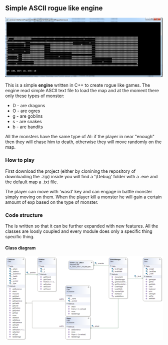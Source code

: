 ## Simple ASCII rogue like engine ##

![alt text](Screen.png)

This is a simple **engine** written in C++ to create rogue like games. The engine read simple ASCII text file to load the map and at the moment there only these types of monster:

- D - are dragons
- O - are ogres
- g - are goblins
- s - are snakes
- b - are bandits

All the monsters have the same type of AI: if the player in near "enough" then they will chase him to death, otherwise they will move randomly on the map.

### How to play ###

First download the project (either by clonining the repository of downloading the .zip) inside you will find a '\Debug' folder with a .exe and the default map a .txt file.

The player can move with 'wasd' key and can engage in battle monster simply moving on them. When the player kill a monster he will gain a certain amount of exp based on the type of monster.

### Code structure ###

The is written so that it can be further expanded with new features. All the classes are loosly coupled and every module does only a specific thing specific thing.

#### Class diagram ####

![alt text](ClassDiagram.png)





